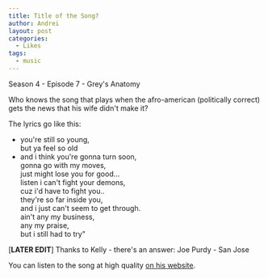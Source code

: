 ```yaml
---
title: Title of the Song?
author: Andrei
layout: post
categories:
  - Likes
tags:
  - music
---
```

Season 4 - Episode 7 - Grey's Anatomy

Who knows the song that plays when the afro-american (politically correct) gets the news that his wife didn't make it?

The lyrics go like this:

*   you're still so young,  
    but ya feel so old
*   and i think you're gonna turn soon,  
    gonna go with my moves,  
    just might lose you for good...  
    listen i can't fight your demons,  
    cuz i'd have to fight you..  
    they're so far inside you,  
    and i just can't seem to get through.  
    ain't any my business,  
    any my praise,  
    but i still had to try"

[**LATER EDIT**] Thanks to Kelly - there's an answer: Joe Purdy - San Jose

You can listen to the song at high quality [on his website][1].

<span class='embed-youtube' style='text-align:center; display: block;'></span>

 [1]: http://joepurdy.com/players_html/player9.html